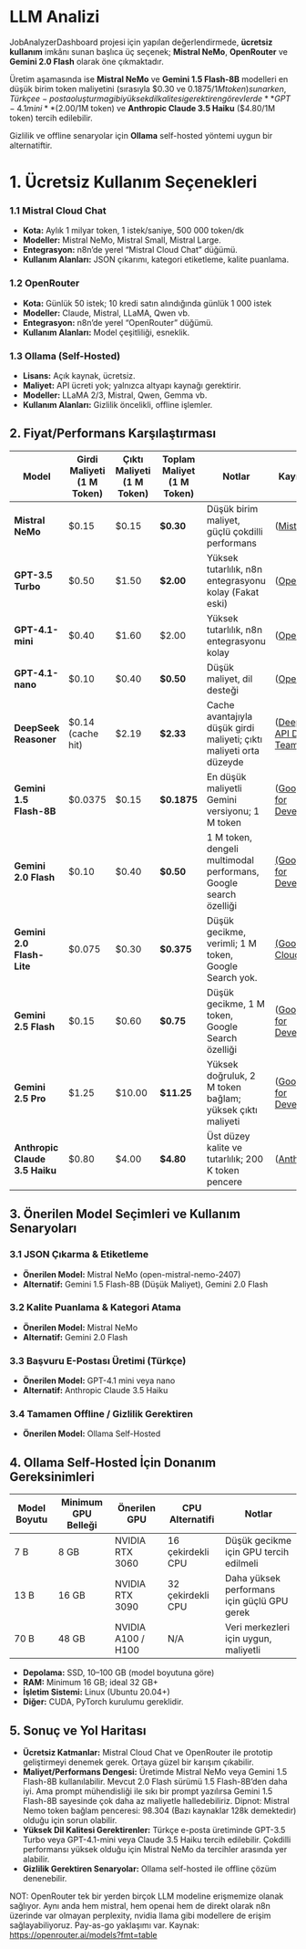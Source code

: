 # LLM Analizi

JobAnalyzerDashboard projesi için yapılan değerlendirmede, **ücretsiz kullanım** imkânı sunan başlıca üç seçenek; **Mistral NeMo**, **OpenRouter** ve **Gemini 2.0 Flash** olarak öne çıkmaktadır.

Üretim aşamasında ise **Mistral NeMo** ve **Gemini 1.5 Flash-8B** modelleri en düşük birim token maliyetini (sırasıyla $0.30 ve $0.1875/1M token) sunarken, Türkçe e-posta oluşturma gibi yüksek dil kalitesi gerektiren görevlerde **GPT-4.1 mini** ($2.00/1M token) ve **Anthropic Claude 3.5 Haiku** ($4.80/1M token) tercih edilebilir.

Gizlilik ve offline senaryolar için **Ollama** self-hosted yöntemi uygun bir alternatiftir.

# 1. Ücretsiz Kullanım Seçenekleri

### 1.1 Mistral Cloud Chat

- **Kota:** Aylık 1 milyar token, 1 istek/saniye, 500 000 token/dk
- **Modeller:** Mistral NeMo, Mistral Small, Mistral Large.
- **Entegrasyon:** n8n’de yerel “Mistral Cloud Chat” düğümü.
- **Kullanım Alanları:** JSON çıkarımı, kategori etiketleme, kalite puanlama.

### 1.2 OpenRouter

- **Kota:** Günlük 50 istek; 10 kredi satın alındığında günlük 1 000 istek
- **Modeller:** Claude, Mistral, LLaMA, Qwen vb.
- **Entegrasyon:** n8n’de yerel “OpenRouter” düğümü.
- **Kullanım Alanları:** Model çeşitliliği, esneklik.

### 1.3 Ollama (Self-Hosted)

- **Lisans:** Açık kaynak, ücretsiz.
- **Maliyet:** API ücreti yok; yalnızca altyapı kaynağı gerektirir.
- **Modeller:** LLaMA 2/3, Mistral, Qwen, Gemma vb.
- **Kullanım Alanları:** Gizlilik öncelikli, offline işlemler.

## 2. Fiyat/Performans Karşılaştırması

| Model | Girdi Maliyeti (1 M Token) | Çıktı Maliyeti (1 M Token) | Toplam Maliyet (1 M Token) | Notlar | Kaynaklar |
| --- | --- | --- | --- | --- | --- |
| **Mistral NeMo** | $0.15 | $0.15 | **$0.30** | Düşük birim maliyet, güçlü çokdilli performans | ([Mistral AI](https://mistral.ai/news/september-24-release)) |
| **GPT-3.5 Turbo** | $0.50  | $1.50   | **$2.00** | Yüksek tutarlılık, n8n entegrasyonu kolay (Fakat eski) | ([OpenAI](https://platform.openai.com/docs/pricing)) |
| **GPT-4.1-mini** | $0.40 | $1.60 | $2.00 | Yüksek tutarlılık, n8n entegrasyonu kolay | ([OpenAI](https://platform.openai.com/docs/pricing)) |
| **GPT-4.1-nano** | $0.10 | $0.40 | **$0.50** | Düşük maliyet, dil desteği | ([OpenAI](https://platform.openai.com/docs/pricing)) |
| **DeepSeek Reasoner** | $0.14  (cache hit) | $2.19 | **$2.33** | Cache avantajıyla düşük girdi maliyeti; çıktı maliyeti orta düzeyde | ([DeepSeek API Docs](https://api-docs.deepseek.com/quick_start/pricing-details-usd), [Team-GPT](https://team-gpt.com/blog/deepseek-pricing/)) |
| **Gemini 1.5 Flash-8B** | $0.0375 | $0.15 | **$0.1875** | En düşük maliyetli Gemini versiyonu; 1 M token  | ([Google AI for Developers](https://ai.google.dev/gemini-api/docs/pricing)) |
| **Gemini 2.0 Flash** | $0.10 | $0.40 | **$0.50** | 1 M token, dengeli multimodal performans, Google search özelliği | [(Google AI for Developers)](https://ai.google.dev/gemini-api/docs/pricing) |
| **Gemini 2.0 Flash-Lite** | $0.075 | $0.30 | **$0.375** | Düşük gecikme, verimli; 1 M token, Google Search yok. | [(Google Cloud)](https://cloud.google.com/vertex-ai/generative-ai/pricing) |
| **Gemini 2.5 Flash** | $0.15 | $0.60 | **$0.75** | Düşük gecikme, 1 M token, Google Search özelliği | ([Google AI for Developers](https://ai.google.dev/gemini-api/docs/pricing)) |
| **Gemini 2.5 Pro** | $1.25 | $10.00 | **$11.25** | Yüksek doğruluk, 2 M token bağlam; yüksek çıktı maliyeti | ([Google AI for Developers](https://ai.google.dev/gemini-api/docs/pricing)) |
| **Anthropic Claude 3.5 Haiku** | $0.80 | $4.00  | **$4.80** | Üst düzey kalite ve tutarlılık; 200 K token pencere | ([Anthropic](https://www.anthropic.com/pricing)) |

## 3. Önerilen Model Seçimleri ve Kullanım Senaryoları

### 3.1 JSON Çıkarma & Etiketleme

- **Önerilen Model:** Mistral NeMo (open-mistral-nemo-2407)
- **Alternatif:** Gemini 1.5 Flash-8B (Düşük Maliyet), Gemini 2.0 Flash

### 3.2 Kalite Puanlama & Kategori Atama

- **Önerilen Model:** Mistral NeMo
- **Alternatif:** Gemini 2.0 Flash

### 3.3 Başvuru E-Postası Üretimi (Türkçe)

- **Önerilen Model:** GPT-4.1 mini veya nano
- **Alternatif:** Anthropic Claude 3.5 Haiku

### 3.4 Tamamen Offline / Gizlilik Gerektiren

- **Önerilen Model:** Ollama Self-Hosted

## 4. Ollama Self-Hosted İçin Donanım Gereksinimleri

| Model Boyutu | Minimum GPU Belleği | Önerilen GPU | CPU Alternatifi | Notlar |
| --- | --- | --- | --- | --- |
| 7 B | 8 GB | NVIDIA RTX 3060 | 16 çekirdekli CPU | Düşük gecikme için GPU tercih edilmeli |
| 13 B | 16 GB | NVIDIA RTX 3090 | 32 çekirdekli CPU | Daha yüksek performans için güçlü GPU gerek |
| 70 B | 48 GB | NVIDIA A100 / H100 | N/A | Veri merkezleri için uygun, maliyetli |
- **Depolama:** SSD, 10–100 GB (model boyutuna göre)
- **RAM:** Minimum 16 GB; ideal 32 GB+
- **İşletim Sistemi:** Linux (Ubuntu 20.04+)
- **Diğer:** CUDA, PyTorch kurulumu gereklidir.

## 5. Sonuç ve Yol Haritası

- **Ücretsiz Katmanlar:** Mistral Cloud Chat ve OpenRouter ile prototip geliştirmeyi denemek gerek. Ortaya güzel bir karışım çıkabilir.
- **Maliyet/Performans Dengesi:** Üretimde Mistral NeMo veya Gemini 1.5 Flash-8B kullanılabilir. Mevcut 2.0 Flash sürümü 1.5 Flash-8B’den daha iyi. Ama prompt mühendisliği ile sıkı bir prompt yazılırsa Gemini 1.5 Flash-8B sayesinde çok daha az maliyetle halledebiliriz.
Dipnot: Mistral Nemo token bağlam penceresi: 98.304 (Bazı kaynaklar 128k demektedir) olduğu için sorun olabilir.
- **Yüksek Dil Kalitesi Gerektirenler:** Türkçe e-posta üretiminde GPT-3.5 Turbo veya GPT-4.1-mini veya Claude 3.5 Haiku tercih edilebilir. Çokdilli performansı yüksek olduğu için Mistral NeMo da tercihler arasında yer alabilir.
- **Gizlilik Gerektiren Senaryolar:** Ollama self-hosted ile offline çözüm denenebilir.

NOT: OpenRouter tek bir yerden birçok LLM modeline erişmemize olanak sağlıyor. Aynı anda hem mistral, hem openai hem de direkt olarak n8n üzerinde var olmayan perplexity, nvidia llama gibi modellere de erişim sağlayabiliyoruz. Pay-as-go yaklaşımı var.
Kaynak: https://openrouter.ai/models?fmt=table